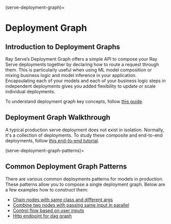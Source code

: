 (serve-deployment-graph)=

# Deployment Graph

## Introduction to Deployment Graphs

Ray Serve’s Deployment Graph offers a simple API to compose your Ray Serve deployments together by declaring how to route a request through them. This is particularly useful when using ML model composition or mixing business logic and model inference in your application. Encapsulating each of your models and each of your business logic steps in independent deployments gives you added flexibility to update or scale individual deployments.

To understand deployment graph key concepts, follow [this guide](serve-model-composition).

## Deployment Graph Walkthrough

A typical production serve deployment does not exist in isolation. Normally, it's a collection of deployments. To study these composite and end-to-end deployments, follow [this end-to-end tutorial](./deployment-graph/deployment_graph_e2e_tutorial.md).

(serve-deployment-graph-patterns)=
## Common Deployment Graph Patterns

There are various common deployments patterns for models in production. These patterns allow you to compose a single deployment graph. Below are a few examples how to construct them:

- [Chain nodes with same class and different args](deployment-graph/chain_nodes_same_class_different_args.md)
- [Combine two nodes with passing same input in parallel](deployment-graph/combine_two_nodes_with_passing_input_parallel.md)
- [Control flow based on user inputs](deployment-graph/control_flow_based_on_user_inputs.md)
- [Http endpoint for dag graph](deployment-graph/http_endpoint_for_dag_graph.md)

